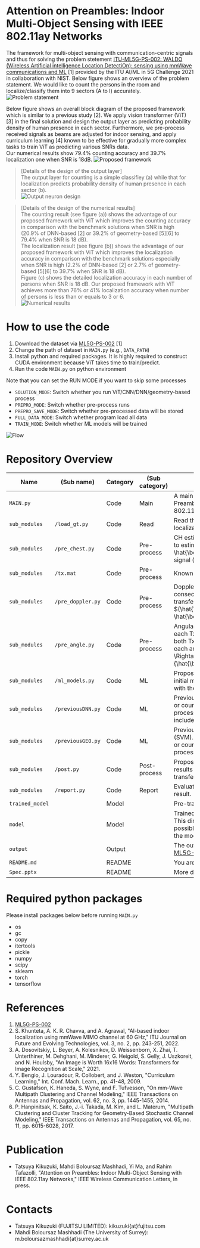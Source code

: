 # Attention on Preambles: Indoor Multi-Object Sensing with IEEE 802.11ay Networks
The framework for multi-object sensing with communication-centric signals and thus for solving the problem stetement [ITU-ML5G-PS-002: WALDO (Wireless Artificial intelligence Location DetectiOn): sensing using mmWave communications and ML](https://challenge.aiforgood.itu.int/match/matchitem/38/) [1] provided by the ITU AI/ML in 5G Challenge 2021 in collaboration with NIST. Below figure shows an overview of the problem statement. We would like to count the persons in the room and localize/classify them into 9 sectors (A to I) accurately.\
![Problem statement](https://github.com/University-of-Surrey-Mahdi/WiFi-sensing/assets/124618252/0f8a18f8-ab65-43bf-a3d8-140da052e2fb)

Below figure shows an overall block diagram of the proposed framework which is similar to a previous study [2]. We apply vision transformer (ViT) [3] in the final solution and design the output layer as predicting probability density of human presence in each sector. Furthermore, we pre-process received signals as beams are adjusted for indoor sensing, and apply curriculum learning [4] known to be effective for gradually more complex tasks to train ViT as predicting various SNRs data.\
Our numerical results show 79.4\% counting accuracy and 39.7\% localization one when SNR is 18dB.
![Proposed framework](https://github.com/University-of-Surrey-Mahdi/WiFi-sensing/assets/124618252/53f4d351-20c2-46db-8ff8-719e0c7a85c6)

> [Details of the design of the output layer]\
The output layer for counting is a simple classifiey (a) while that for localization predicts probability density of human presence in each sector (b).\
![Output neuron design](https://github.com/University-of-Surrey-Mahdi/WiFi-sensing/assets/124618252/53188f3a-8414-4c25-a2d4-dbd485bc5468)

> [Details of the design of the numerical results]\
The counting result (see figure (a)) shows the advantage of our proposed framework with ViT which improves the counting accuracy in comparison with the benchmark solutions when SNR is high (20.9\% of DNN-based [2] or 39.2\% of geometry-based [5][6] to 79.4\% when SNR is 18 dB).\
The localization result (see figure (b)) shows the advantage of our proposed framework with ViT which improves the localization accuracy in comparison with the benchmark solutions especially when SNR is high (2.2\% of DNN-based [2] or 2.7\% of geometry-based [5][6] to 39.7\% when SNR is 18 dB).\
Figure (c) shows the detailed localization accuracy in each number of persons when SNR is 18 dB. Our proposed framework with ViT achieves more than 76\% or 41\% localization accuracy when number of persons is less than or equals to 3 or 6.\
![Numerical results](https://github.com/University-of-Surrey-Mahdi/WiFi-sensing/assets/124618252/6039a079-d793-4411-a75c-d0c6e77d2f58)

# How to use the code

1. Download the dataset via [ML5G-PS-002](https://challenge.aiforgood.itu.int/match/matchitem/38/) [1]
2. Change the path of dataset in `MAIN.py` (e.g., `DATA_PATH`)
3. Install python and required packages. It is highly required to construct CUDA environment because ViT takes time to train/predict.
4. Run the code `MAIN.py` on python environment

Note that you can set the RUN MODE if you want to skip some processes
- `SOLUTION_MODE`: Switch whether you run ViT/CNN/DNN/geometry-based process
- `PREPRO_MODE`: Switch whether pre-process runs
- `PREPRO_SAVE_MODE`: Switch whether pre-processed data will be stored
- `FULL_DATA_MODE`: Switch whether program load all data
- `TRAIN_MODE`: Switch whether ML models will be trained

![Flow](https://github.com/University-of-Surrey-Mahdi/WiFi-sensing/assets/124618252/a5331c69-18ff-491d-91a0-97e471f63ed7)


# Repository Overview
| Name | (Sub name) | Category | (Sub category) | Description |
| ----------- | ----------- | ----------- | ----------- | ----------- |
| `MAIN.py` || Code | Main | A main python code for running "Attention on Preambles: Indoor Multi-Object Sensing with IEEE 802.11ay Networks" |
| `sub_modules` | `/load_gt.py` | Code | Read | Read the ground truths both of counting and of localization |
| `sub_modules` | `/pre_chest.py` | Code | Pre-process | CH estimation. Raw received signals are transfered to estimated channels $(\boldsymbol{Y} \Rightarrow \hat{\boldsymbol{H}})$ using known transmitted signal $(\boldsymbol{X})$. |
| `sub_modules` | `/tx.mat` | Code | Pre-process | Known transmitted signal $(\boldsymbol{X})$ |
| `sub_modules` | `/pre_doppler.py` | Code | Pre-process | Doppler domain analysis. Estimated channels for consecutive packets (number of packets = 128) are transfered to estimated channels for each velocity $(\hat{\boldsymbol{H}} \Rightarrow \hat{\boldsymbol{H}}_{\textrm{vel}})$.|
| `sub_modules` | `/pre_angle.py` | Code | Pre-process | Angular domain analysis. Estimated channels for each Tx/Rx antenna (number of antennas is 4 for both Tx/Rx) are transfered to estimated channels for each angle $(\hat{\boldsymbol{H}}_{\textrm{vel}} \Rightarrow {\hat{\boldsymbol{H}}_{\textrm{vel}}}^{\textrm{a}})$.|
| `sub_modules` | `/ml_models.py` | Code | ML | Proposed ML models (CNN and ViT). Output the initial model, train the model, or predict the result with the model. |
| `sub_modules` | `/previousDNN.py` | Code | ML | Previous ML model (DNN). Output the initial model, or counting/localization result (including post-process). Note that training the model is not included because it is built in keras library.|
| `sub_modules` | `/previousGEO.py` | Code | ML | Previous geometry-based algorithm and ML model (SVM). Output the MPC (multi-path components), or counting/localization result (including post-process). |
| `sub_modules` | `/post.py` | Code | Post-process | Proposed post-process algorithm. The predicted results with ML models (CNN and ViT) are transfered to counting/localization result. |
| `sub_modules` | `/report.py` | Code | Report | Evaluate, save, and print the counting/localization result. |
| `trained_model` || Model  || Pre-trained models are stored |
| `model` || Model  || Trained models while running the code are stored. This directory is vacant as a default, but it is possible to run the code with test mode if you copy the models stored in `trained_model` here. |
| `output` || Output  || The output results (.txt) are stored with the format of [ML5G-PS-002](https://challenge.aiforgood.itu.int/match/matchitem/38/) |
| `README.md` || README  || You are here! |
| `Spec.pptx` || README  || More detailed explanation of source code |


# Required python packages
Please install packages below before running `MAIN.py`
- os
- gc
- copy
- itertools
- pickle
- numpy
- scipy
- sklearn
- torch
- tensorflow

# References
1) [ML5G-PS-002](https://challenge.aiforgood.itu.int/match/matchitem/38/)
2) S. Khunteta, A. K. R. Chavva, and A. Agrawal, "AI-based indoor localization using mmWave MIMO channel at 60 GHz," ITU Journal on Future and Evolving Technologies, vol. 3, no. 2, pp. 243-251, 2022.
3) A. Dosovitskiy, L. Beyer, A. Kolesnikov, D. Weissenborn, X. Zhai, T. Unterthiner, M. Dehghani, M. Minderer, G. Heigold, S. Gelly, J. Uszkoreit, and N. Houlsby, "An Image is Worth 16x16 Words: Transformers for Image Recognition at Scale," 2021.
4) Y. Bengio, J. Louradour, R. Collobert, and J. Weston, "Curriculum Learning," Int. Conf. Mach. Learn., pp. 41-48, 2009.
5) C. Gustafson, K. Haneda, S. Wyne, and F. Tufvesson, "On mm-Wave Multipath Clustering and Channel Modeling," IEEE Transactions on Antennas and Propagation, vol. 62, no. 3, pp. 1445-1455, 2014.
6) P. Hanpinitsak, K. Saito, J.-i. Takada, M. Kim, and L. Materum, "Multipath Clustering and Cluster Tracking for Geometry-Based Stochastic Channel Modeling," IEEE Transactions on Antennas and Propagation, vol. 65, no. 11, pp. 6015-6028, 2017.


# Publication
- Tatsuya Kikuzuki, Mahdi Boloursaz Mashhadi, Yi Ma, and Rahim Tafazolli, "Attention on Preambles: Indoor Multi-Object Sensing with IEEE 802.11ay Networks," IEEE Wireless Communication Letters, in press.

# Contacts
- Tatsuya Kikuzuki (FUJITSU LIMITED): kikuzuki{at}fujitsu.com
- Mahdi Boloursaz Mashhadi (The University of Surrey): m.boloursazmashhadi{at}surrey.ac.uk
